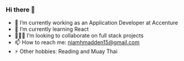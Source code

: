 ### Hi there 👋

- 🔭 I’m currently working as an Application Developer at Accenture 
- 🌱 I’m currently learning React
- 👩🏻‍💻 I’m looking to collaborate on full stack projects
- 📫 How to reach me: niamhmadden15@gmail.com
- ⚡ Other hobbies: Reading and Muay Thai

